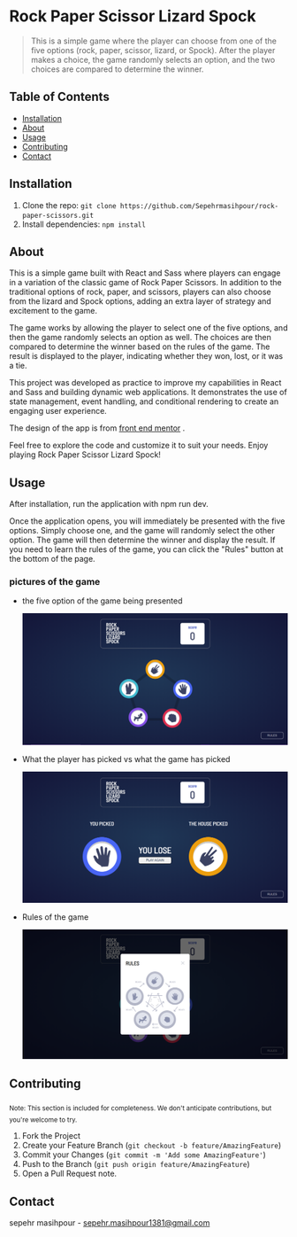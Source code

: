 # Rock Paper Scissor Lizard Spock

> This is a simple game where the player can choose from one of the five options (rock, paper, scissor, lizard, or Spock). After the player makes a choice, the game randomly selects an option, and the two choices are compared to determine the winner.

## Table of Contents

- [Installation](#installation)
- [About](#about)
- [Usage](#usage)
- [Contributing](#contributing)
- [Contact](#contact)

## Installation

1. Clone the repo: `git clone https://github.com/Sepehrmasihpour/rock-paper-scissors.git`
2. Install dependencies: `npm install`

## About

This is a simple game built with React and Sass where players can engage in a variation of the classic game of Rock Paper Scissors. In addition to the traditional options of rock, paper, and scissors, players can also choose from the lizard and Spock options, adding an extra layer of strategy and excitement to the game.

The game works by allowing the player to select one of the five options, and then the game randomly selects an option as well. The choices are then compared to determine the winner based on the rules of the game. The result is displayed to the player, indicating whether they won, lost, or it was a tie.

This project was developed as practice to improve my capabilities in React and Sass and building dynamic web applications. It demonstrates the use of state management, event handling, and conditional rendering to create an engaging user experience.

The design of the app is from [front end mentor](https://www.frontendmentor.io) .

Feel free to explore the code and customize it to suit your needs. Enjoy playing Rock Paper Scissor Lizard Spock!

## Usage

After installation, run the application with npm run dev.

Once the application opens, you will immediately be presented with the five options. Simply choose one, and the game will randomly select the other option. The game will then determine the winner and display the result. If you need to learn the rules of the game, you can click the "Rules" button at the bottom of the page.

### pictures of the game

- the five option of the game being presented

  ![Screenshot](public/openning.png)

- What the player has picked vs what the game has picked

  ![Screenshot](public/compare.PNG)

- Rules of the game

  ![Screenshot](public/Rules.PNG)

## Contributing

<sub>Note: This section is included for completeness. We don't anticipate contributions, but you're welcome to try.</sub>

1. Fork the Project
2. Create your Feature Branch (`git checkout -b feature/AmazingFeature`)
3. Commit your Changes (`git commit -m 'Add some AmazingFeature'`)
4. Push to the Branch (`git push origin feature/AmazingFeature`)
5. Open a Pull Request
   note.

## Contact

sepehr masihpour - sepehr.masihpour1381@gmail.com
